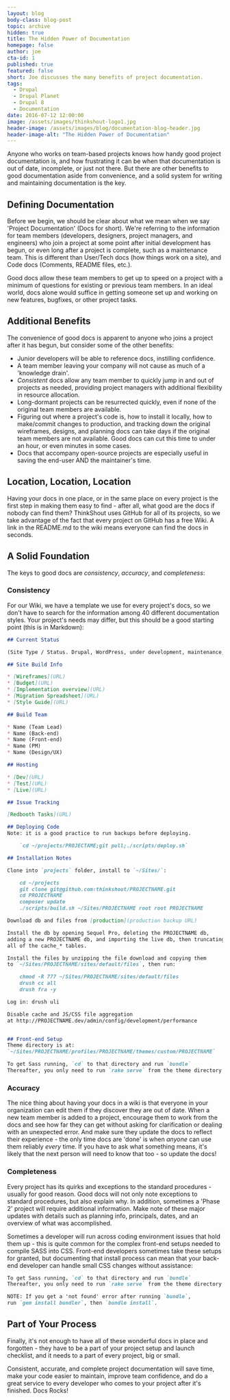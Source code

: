 ```yaml
---
layout: blog
body-class: blog-post
topic: archive
hidden: true
title: The Hidden Power of Documentation
homepage: false
author: joe
cta-id: 1
published: true
featured: false
short: Joe discusses the many benefits of project documentation.
tags:
  - Drupal
  - Drupal Planet
  - Drupal 8
  - Documentation
date: 2016-07-12 12:00:00
image: /assets/images/thinkshout-logo1.jpg
header-image: /assets/images/blog/documentation-blog-header.jpg
header-image-alt: "The Hidden Power of Documentation"
---
```


Anyone who works on team-based projects knows how handy good project documentation is, and how frustrating it can be when that documentation is out of date, incomplete, or just not there. But there are other benefits to good documentation aside from convenience, and a solid system for writing and maintaining documentation is the key.

## Defining Documentation

Before we begin, we should be clear about what we mean when we say 'Project Documentation' (Docs for short). We're referring to the information for team members (developers, designers, project managers, and engineers) who join a project at some point after initial development has begun, or even long after a project is complete, such as a maintenance team. This is different than User/Tech docs (how things work on a site), and Code docs (Comments, README files, etc.). 

Good docs allow these team members to get up to speed on a project with a minimum of questions for existing or previous team members. In an ideal world, docs alone would suffice in getting someone set up and working on new features, bugfixes, or other project tasks.

## Additional Benefits

The convenience of good docs is apparent to anyone who joins a project after it has begun, but consider some of the other benefits:

* Junior developers will be able to reference docs, instilling confidence.
* A team member leaving your company will not cause as much of a 'knowledge drain'.
* _Consistent_ docs allow any team member to quickly jump in and out of projects as needed, providing project managers with additional flexibility in resource allocation.
* Long-dormant projects can be resurrected quickly, even if none of the original team members are available.
* Figuring out where a project's code is, how to install it locally, how to make/commit changes to production, and tracking down the original wireframes, designs, and planning docs can take days if the original team members are not available. Good docs can cut this time to under an hour, or even minutes in some cases.
* Docs that accompany open-source projects are especially useful in saving the end-user AND the maintainer's time.

## Location, Location, Location

Having your docs in one place, or in the same place on every project is the first step in making them easy to find - after all, what good are the docs if nobody can find them? ThinkShout uses GitHub for all of its projects, so we take advantage of the fact that every project on GitHub has a free Wiki. A link in the README.md to the wiki means everyone can find the docs in seconds.

## A Solid Foundation

The keys to good docs are _consistency_, _accuracy_, and _completeness_:

### Consistency

For our Wiki, we have a template we use for every project's docs, so we don't have to search for the information among 40 different documentation styles. Your project's needs may differ, but this should be a good starting point (this is in Markdown):

~~~markdown
## Current Status

(Site Type / Status. Drupal, WordPress, under development, maintenance, etc...)

## Site Build Info

* [Wireframes](URL)
* [Budget](URL)
* [Implementation overview](URL)
* [Migration Spreadsheet](URL)
* [Style Guide](URL)

## Build Team

* Name (Team Lead)
* Name (Back-end)
* Name (Front-end)
* Name (PM)
* Name (Design/UX)

## Hosting

* [Dev](URL)
* [Test](URL)
* [Live](URL)

## Issue Tracking

[Redbooth Tasks](URL)

## Deploying Code  
Note: it is a good practice to run backups before deploying.

    `cd ~/projects/PROJECTAME;git pull;./scripts/deploy.sh`  

## Installation Notes

Clone into `projects` folder, install to `~/Sites/`:

    cd ~/projects
    git clone git@github.com:thinkshout/PROJECTNAME.git
    cd PROJECTNAME
    composer update
    ./scripts/build.sh ~/Sites/PROJECTNAME root root PROJECTNAME

Download db and files from [production](production backup URL)

Install the db by opening Sequel Pro, deleting the PROJECTNAME db,  
adding a new PROJECTNAME db, and importing the live db, then truncating  
all of the cache_* tables. 

Install the files by unzipping the file download and copying them  
to `~/Sites/PROJECTNAME/sites/default/files`, then run:  

    chmod -R 777 ~/Sites/PROJECTNAME/sites/default/files
    drush cc all
    drush fra -y

Log in: drush uli

Disable cache and JS/CSS file aggregation   
at http://PROJECTNAME.dev/admin/config/development/performance


## Front-end Setup  
Theme directory is at:  
`~/Sites/PROJECTNAME/profiles/PROJECTNAME/themes/custom/PROJECTNAME`

To get Sass running, `cd` to that directory and run `bundle`  
Thereafter, you only need to run `rake serve` from the theme directory.

~~~

### Accuracy

The nice thing about having your docs in a wiki is that everyone in your organization can edit them if they discover they are out of date. When a new team member is added to a project, encourage them to work from the docs and see how far they can get without asking for clarification or dealing with an unexpected error. And make sure they update the docs to reflect their experience - the only time docs are 'done' is when _anyone_ can use them reliably _every_ time. If you have to ask what something means, it's likely that the next person will need to know that too - so update the docs!

### Completeness

Every project has its quirks and exceptions to the standard procedures - usually for good reason. Good docs will not only note exceptions to standard procedures, but also explain why. In addition, sometimes a 'Phase 2' project will require additional information. Make note of these major updates with details such as planning info, principals, dates, and an overview of what was accomplished.

Sometimes a developer will run across coding environment issues that hold them up - this is quite common for the complex front-end setups needed to compile SASS into CSS. Front-end developers sometimes take these setups for granted, but documenting that install process can mean that your back-end developer can handle small CSS changes without assistance:

~~~markdown
To get Sass running, `cd` to that directory and run `bundle`  
Thereafter, you only need to run `rake serve` from the theme directory.

NOTE: If you get a 'not found' error after running `bundle`,  
run `gem install bundler`, then `bundle install`.
~~~

## Part of Your Process

Finally, it's not enough to have all of these wonderful docs in place and forgotten - they have to be a part of your project setup and launch checklist, and it needs to a part of every project, big or small.

Consistent, accurate, and complete project documentation will save time, make your code easier to maintain, improve team confidence, and do a great service to every developer who comes to your project after it's finished. Docs Rocks!

